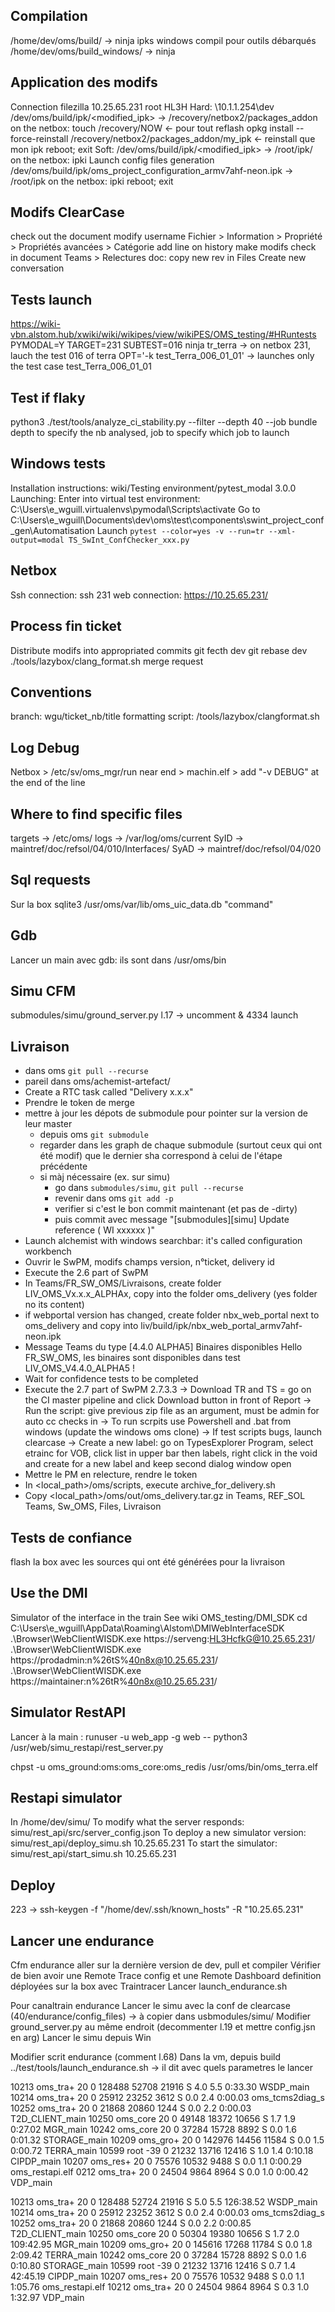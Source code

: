 ## Compilation
/home/dev/oms/build/ -> ninja ipks
windows compil pour outils débarqués
/home/dev/oms/build_windows/ -> ninja

## Application des modifs
Connection filezilla 10.25.65.231 root HL3H
Hard:       \\10.1.1.254\dev\
    /dev/oms/build/ipk/<modified_ipk> -> /recovery/netbox2/packages_addon
    on the netbox:
        touch /recovery/NOW <- pour tout reflash
        opkg install --force-reinstall /recovery/netbox2/packages_addon/my_ipk <- reinstall que mon ipk
    reboot; exit
Soft:
    /dev/oms/build/ipk/<modified_ipk> -> /root/ipk/
    on the netbox: ipki
Launch config files generation
    /dev/oms/build/ipk/oms_project_configuration_armv7ahf-neon.ipk -> /root/ipk
    on the netbox: ipki
    reboot; exit

## Modifs ClearCase
check out the document
modify username
Fichier > Information > Propriété > Propriétés avancées > Catégorie
add line on history
make modifs
check in document
Teams > Relectures doc: copy new rev in Files
Create new conversation

## Tests launch
https://wiki-vbn.alstom.hub/xwiki/wiki/wikipes/view/wikiPES/OMS_testing/#HRuntests
PYMODAL=Y TARGET=231 SUBTEST=016 ninja tr_terra
 -> on netbox 231, lauch the test 016 of terra
OPT='-k test_Terra_006_01_01'
 -> launches only the test case test_Terra_006_01_01

## Test if flaky
python3 ./test/tools/analyze_ci_stability.py --filter --depth 40 --job bundle
depth to specify the nb analysed, job to specify which job to launch

## Windows tests
Installation instructions: wiki/Testing environment/pytest_modal 3.0.0
Launching:
    Enter into virtual test environment: C:\Users\e_wguill\.virtualenvs\pymodal\Scripts\activate
    Go to C:\Users\e_wguill\Documents\dev\oms\test\components\swint_project_conf_gen\Automatisation
    Launch `pytest --color=yes -v --run=tr --xml-output=modal TS_SwInt_ConfChecker_xxx.py`

## Netbox
Ssh connection: ssh 231
web connection: https://10.25.65.231/

## Process fin ticket
Distribute modifs into appropriated commits
git fecth dev
git rebase dev
./tools/lazybox/clang_format.sh
merge request

## Conventions
branch: wgu/ticket_nb/title
formatting script: /tools/lazybox/clangformat.sh

## Log Debug
Netbox > /etc/sv/oms_mgr/run
near end > machin.elf > add "-v DEBUG" at the end of the line

## Where to find specific files
targets -> /etc/oms/
logs -> /var/log/oms/current
SyID -> maintref/doc/refsol/04/010/Interfaces/
SyAD -> maintref/doc/refsol/04/020

## Sql requests
Sur la box sqlite3 /usr/oms/var/lib/oms_uic_data.db "command"

## Gdb
Lancer un main avec gdb: ils sont dans /usr/oms/bin

## Simu CFM
submodules/simu/ground_server.py
    l.17 -> uncomment & 4334
    launch

## Livraison
- dans oms `git pull --recurse`
- pareil dans oms/achemist-artefact/
- Create a RTC task called "Delivery x.x.x"
- Prendre le token de merge
- mettre à jour les dépots de submodule pour pointer sur la version de leur master
  - depuis oms `git submodule`
  - regarder dans les graph de chaque submodule (surtout ceux qui ont été modif) que le dernier sha correspond à celui de l'étape précédente
  - si màj nécessaire (ex. sur simu)
    - go dans `submodules/simu`, `git pull --recurse`
    - revenir dans oms `git add -p`
    - verifier si c'est le bon commit maintenant (et pas de -dirty)
    - puis commit avec message "[submodules][simu] Update reference ( WI xxxxxx )"
- Launch alchemist with windows searchbar: it's called configuration workbench
- Ouvrir le SwPM, modifs champs version, n°ticket, delivery id
- Execute the 2.6 part of SwPM
- In Teams/FR_SW_OMS/Livraisons, create folder LIV_OMS_Vx.x.x_ALPHAx, copy into the folder oms_delivery (yes folder no its content)
- if webportal version has changed, create folder nbx_web_portal next to oms_delivery and copy into
  liv/build/ipk/nbx_web_portal_armv7ahf-neon.ipk
- Message Teams du type
    [4.4.0 ALPHA5] Binaires disponibles
    Hello FR_SW_OMS, les binaires sont disponibles dans test LIV_OMS_V4.4.0_ALPHA5 !
- Wait for confidence tests to be completed
- Execute the 2.7 part of SwPM
    2.7.3.3 -> Download TR and TS = go on the CI master pipeline and click Download button in front of Report
            -> Run the script: give previous zip file as an argument, must be admin for auto cc checks in
            -> To run scrpits use Powershell and .bat from windows (update the windows oms clone)
            -> If test scripts bugs, launch clearcase
            -> Create a new label: go on TypesExplorer Program, select etrainc for VOB, click list in upper bar then
               labels, right click in the void and create for a new label and keep second dialog window open
- Mettre le PM en relecture, rendre le token
- In <local_path>/oms/scripts, execute archive_for_delivery.sh
- Copy <local_path>/oms/out/oms_delivery.tar.gz in Teams, REF_SOL Teams, Sw_OMS, Files, Livraison

## Tests de confiance
flash la box avec les sources qui ont été générées pour la livraison

## Use the DMI
Simulator of the interface in the train
See wiki OMS_testing/DMI_SDK
cd C:\Users\e_wguill\AppData\Roaming\Alstom\DMIWebInterfaceSDK
.\Browser\WebClientWISDK.exe https://serveng:HL3HcfkG@10.25.65.231/
.\Browser\WebClientWISDK.exe https://prodadmin:n%26tS%40n8x@10.25.65.231/
.\Browser\WebClientWISDK.exe https://maintainer:n%26tR%40n8x@10.25.65.231/

## Simulator RestAPI
Lancer à la main :
runuser -u web_app -g web -- python3 /usr/web/simu_restapi/rest_server.py

chpst -u oms_ground:oms:oms_core:oms_redis /usr/oms/bin/oms_terra.elf

## Restapi simulator
In /home/dev/simu/
To modify what the server responds: simu/rest_api/src/server_config.json
To deploy a new simulator version: simu/rest_api/deploy_simu.sh 10.25.65.231
To start the simulator: simu/rest_api/start_simu.sh 10.25.65.231

## Deploy
223 -> ssh-keygen -f "/home/dev/.ssh/known_hosts" -R "10.25.65.231"

## Lancer une endurance
Cfm endurance
aller sur la dernière version de dev, pull et compiler
Vérifier de bien avoir une Remote Trace config et une Remote Dashboard definition déployées sur la box avec Traintracer
Lancer launch_endurance.sh


Pour canaltrain endurance
Lancer le simu avec la conf de clearcase (40/endurance/config_files) -> à copier dans usbmodules/simu/
Modifier ground_server.py au même endroit (decommenter l.19 et mettre config.jsn en arg)
Lancer le simu depuis Win

Modifier scrit endurance (comment l.68)
Dans la vm, depuis build ../test/tools/launch_endurance.sh
-> il dit avec quels parametres le lancer

10213 oms_tra+  20   0  128488  52708  21916 S   4.0  5.5   0:33.30 WSDP_main
10214 oms_tra+  20   0   25912  23252   3612 S   0.0  2.4   0:00.03 oms_tcms2diag_s
10252 oms_tra+  20   0   21868  20860   1244 S   0.0  2.2   0:00.03 T2D_CLIENT_main
10250 oms_core  20   0   49148  18372  10656 S   1.7  1.9   0:27.02 MGR_main
10242 oms_core  20   0   37284  15728   8892 S   0.0  1.6   0:01.32 STORAGE_main
10209 oms_gro+  20   0  142976  14456  11584 S   0.0  1.5   0:00.72 TERRA_main
10599 root     -39   0   21232  13716  12416 S   1.0  1.4   0:10.18 CIPDP_main
10207 oms_res+  20   0   75576  10532   9488 S   0.0  1.1   0:00.29 oms_restapi.elf
0212 oms_tra+  20   0   24504   9864   8964 S   0.0  1.0   0:00.42 VDP_main

10213 oms_tra+  20   0  128488  52724  21916 S   5.0  5.5 126:38.52 WSDP_main
10214 oms_tra+  20   0   25912  23252   3612 S   0.0  2.4   0:00.03 oms_tcms2diag_s
10252 oms_tra+  20   0   21868  20860   1244 S   0.0  2.2   0:00.85 T2D_CLIENT_main
10250 oms_core  20   0   50304  19380  10656 S   1.7  2.0 109:42.95 MGR_main
10209 oms_gro+  20   0  145616  17268  11784 S   0.0  1.8   2:09.42 TERRA_main
10242 oms_core  20   0   37284  15728   8892 S   0.0  1.6   0:10.80 STORAGE_main
10599 root     -39   0   21232  13716  12416 S   0.7  1.4  42:45.19 CIPDP_main
10207 oms_res+  20   0   75576  10532   9488 S   0.0  1.1   1:05.76 oms_restapi.elf
10212 oms_tra+  20   0   24504   9864   8964 S   0.3  1.0   1:32.97 VDP_main
